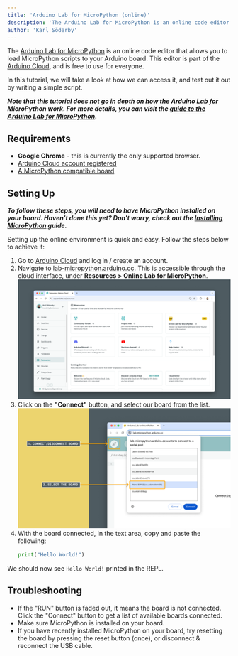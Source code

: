```yaml
---
title: 'Arduino Lab for MicroPython (online)'
description: 'The Arduino Lab for MicroPython is an online code editor for writing and loading MicroPython scripts.'  
author: 'Karl Söderby'  
---
```


The [Arduino Lab for MicroPython]() is an online code editor that allows you to load MicroPython scripts to your Arduino board. This editor is part of the [Arduino Cloud](), and is free to use for everyone.

In this tutorial, we will take a look at how we can access it, and test out it out by writing a simple script.

***Note that this tutorial does not go in depth on how the Arduino Lab for MicroPython work. For more details, you can visit the [guide to the Arduino Lab for MicroPython]().***

## Requirements

- **Google Chrome** - this is currently the only supported browser.
- [Arduino Cloud account registered]()
- [A MicroPython compatible board]()

## Setting Up

***To follow these steps, you will need to have MicroPython installed on your board. Haven't done this yet? Don't worry, check out the [Installing MicroPython]() guide.***

Setting up the online environment is quick and easy. Follow the steps below to achieve it:

1. Go to [Arduino Cloud](https://app.arduino.cc/) and log in / create an account.
2. Navigate to [lab-micropython.arduino.cc](https://lab-micropython.arduino.cc/). This is accessible through the cloud interface, under **Resources > Online Lab for MicroPython**.
   ![Navigate to the editor.](assets/online-editor-access.png)
3. Click on the **"Connect"** button, and select our board from the list.
   ![Select your board](assets/connect-board.png)
4. With the board connected, in the text area, copy and paste the following:
   ```python
   print("Hello World!")
   ```

We should now see `Hello World!` printed in the REPL.

## Troubleshooting

- If the "RUN" button is faded out, it means the board is not connected. Click the "Connect" button to get a list of available boards connected.
- Make sure MicroPython is installed on your board.
- If you have recently installed MicroPython on your board, try resetting the board by pressing the reset button (once), or disconnect & reconnect the USB cable.


